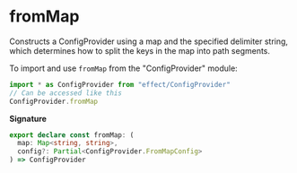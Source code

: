 # fromMap

Constructs a ConfigProvider using a map and the specified delimiter string,
which determines how to split the keys in the map into path segments.

To import and use `fromMap` from the "ConfigProvider" module:

```ts
import * as ConfigProvider from "effect/ConfigProvider"
// Can be accessed like this
ConfigProvider.fromMap
```

**Signature**

```ts
export declare const fromMap: (
  map: Map<string, string>,
  config?: Partial<ConfigProvider.FromMapConfig>
) => ConfigProvider
```
